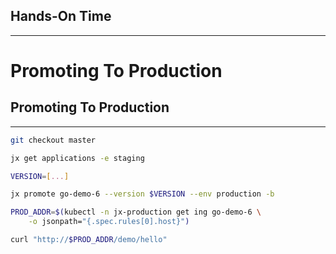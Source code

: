 ## Hands-On Time

---

# Promoting To Production


## Promoting To Production

---

```bash
git checkout master

jx get applications -e staging

VERSION=[...]

jx promote go-demo-6 --version $VERSION --env production -b

PROD_ADDR=$(kubectl -n jx-production get ing go-demo-6 \
    -o jsonpath="{.spec.rules[0].host}")

curl "http://$PROD_ADDR/demo/hello"
```

